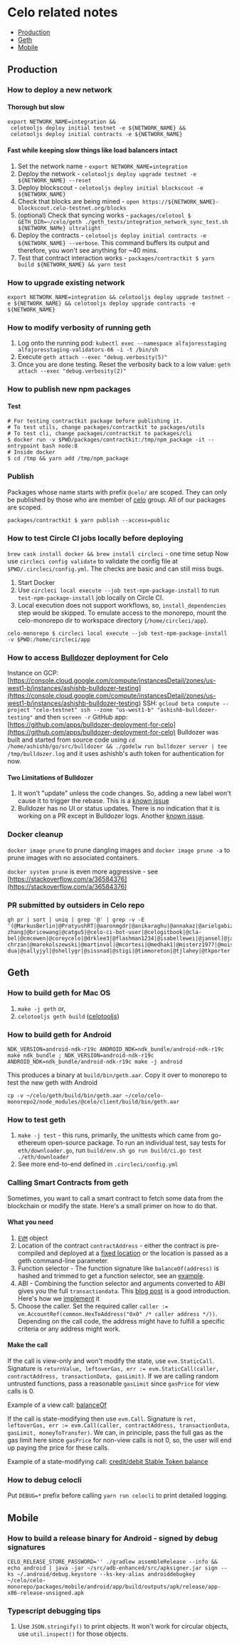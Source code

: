 # Celo related notes

  * [Production](#production)
  * [Geth](#geth)
  * [Mobile](#mobile)

<!-- Use http://ecotrust-canada.github.io/markdown-toc/ for TOC generation -->

## Production

### How to deploy a new network

#### Thorough but slow

```
export NETWORK_NAME=integration &&
 celotooljs deploy initial testnet -e ${NETWORK_NAME} &&
 celotooljs deploy initial contracts -e ${NETWORK_NAME}
```

#### Fast while keeping slow things like load balancers intact

1. Set the network name - `export NETWORK_NAME=integration`
2. Deploy the network - `celotooljs deploy upgrade testnet -e ${NETWORK_NAME} --reset`
3. Deploy blockscout - `celotooljs deploy initial blockscout -e ${NETWORK_NAME}`
4. Check that blocks are being mined - `open https://${NETWORK_NAME}-blockscout.celo-testnet.org/blocks`
5. (optional) Check that syncing works - `packages/celotool $ GETH_DIR=~/celo/geth ./geth_tests/integration_network_sync_test.sh ${NETWORK_NAMe} ultralight`
6. Deploy the contracts - `celotooljs deploy initial contracts -e ${NETWORK_NAME} --verbose`. This command buffers its output and therefore, you won't see anything for ~40 mins.
7. Test that contract interaction works - `packages/contractkit $ yarn build ${NETWORK_NAME} && yarn test`

### How to upgrade existing network

```
export NETWORK_NAME=integration && celotooljs deploy upgrade testnet -e ${NETWORK_NAME} && celotooljs deploy upgrade contracts -e ${NETWORK_NAME}
```

### How to modify verbosity of running geth

1. Log onto the running pod: `kubectl exec --namespace alfajoresstaging alfajoresstaging-validators-66 -i -t /bin/sh`
2. Execute `geth attach --exec "debug.verbosity(5)"`
3. Once you are done testing. Reset the verbosity back to a low value: `geth attach --exec "debug.verbosity(2)"`

### How to publish new npm packages

#### Test

```
# For testing contractkit package before publishing it.
# To test utils, change packages/contractkit to packages/utils
# To test cli, change packages/contractkit to packages/cli
$ docker run -v $PWD/packages/contractkit:/tmp/npm_package -it --entrypoint bash node:8
# Inside docker
$ cd /tmp && yarn add /tmp/npm_package
```

### Publish

Packages whose name starts with prefix `@celo/` are scoped. They can only be published by those who are member of [celo](https://www.npmjs.com/settings/celo/members) group. All of our packages are scoped.

```
packages/contractkit $ yarn publish --access=public
```

### How to test Circle CI jobs locally before deploying

`brew cask install docker && brew install circleci` - one time setup
Now use `circleci config validate` to validate the config file at `$PWD/.circleci/config.yml`. The checks are basic and can still miss bugs.

1. Start Docker
2. Use `circleci local execute --job test-npm-package-install` to run `test-npm-package-install` job locally on Circle CI.
3. Local execution does not support workflows, so, `install_dependencies` step would be skipped. To emulate access to the monorepo, mount the celo-monorepo dir to workspace directory (`/home/circleci/app`).

```
celo-monorepo $ circleci local execute --job test-npm-package-install -v $PWD:/home/circleci/app
```

### How to access [Bulldozer](https://github.com/palantir/bulldozer) deployment for Celo

Instance on GCP: [https://console.cloud.google.com/compute/instancesDetail/zones/us-west1-b/instances/ashishb-bulldozer-testing](https://console.cloud.google.com/compute/instancesDetail/zones/us-west1-b/instances/ashishb-bulldozer-testing)
SSH: `gcloud beta compute --project "celo-testnet" ssh --zone "us-west1-b" "ashishb-bulldozer-testing"` and then `screen -r`
GitHub app: [https://github.com/apps/bulldozer-deployment-for-celo](https://github.com/apps/bulldozer-deployment-for-celo)
Bulldozer was built and started from source code using `cd /home/ashishb/go/src/bulldozer && ./godelw run bulldozer server | tee /tmp/bulldozer.log` and it uses ashishb's auth token for authentication for now.


#### Two Limitations of Bulldozer

1. It won't "update" unless the code changes. So, adding a new label won't cause it to trigger the rebase. This is a [known issue](https://github.com/palantir/bulldozer#bulldozer-isnt-updating-my-branch-when-it-should-what-could-be-happening)
2. Bulldozer has no UI or status updates. There is no indication that it is working on a PR except in Bulldozer logs. Another [known issue](https://github.com/palantir/bulldozer/issues/70).

### Docker cleanup

`docker image prune` to prune dangling images and `docker image prune -a` to prune images with no associated containers.

`docker system prune` is even more aggressive - see [https://stackoverflow.com/a/36584376](https://stackoverflow.com/a/36584376)

### PR submitted by outsiders in Celo repo

```
gh pr | sort | uniq | grep '@' | grep -v -E '(@MarkusBerlin|@PratyushRT|@aaronmgdr|@anikaraghu|@annakaz|@arielgabizon|@asaj|@ashishb|@bohan-zhang|@bricewang|@catgu5|@celo-ci-bot-user|@celogitbook|@cla-bel|@cmcewen|@coreycelo|@drklee3|@flashman1234|@isabellewei|@jansel|@jarmg|@jeanregisser|@jmrossy|@kevjue|@kobigurk|@m-chrzan|@marekolszewski|@martinvol|@mcortesi|@medhak1|@misterz1977|@moisternw|@mstraka100|@nambrot|@nicholasguo|@nityas|@nvesely|@nvtaveras|@rcroessmann|@rohit-dua|@sallyjyl|@shellygr|@sissnad|@stigi|@timmoreton|@tjlahey|@tkporter|@trianglesphere|@tromer|@wilcoxjay|@witoff|@yerdua|@yorhodes)'
```

## Geth

### How to build geth for Mac OS

1. `make -j geth` or,
2. `celotooljs geth build` ([celotooljs](https://github.com/celo-org/celo-monorepo/tree/master/packages/celotool))

### How to build geth for Android

```
NDK_VERSION=android-ndk-r19c ANDROID_NDK=ndk_bundle/android-ndk-r19c make ndk_bundle ; NDK_VERSION=android-ndk-r19c ANDROID_NDK=ndk_bundle/android-ndk-r19c make -j android
```

This produces a binary at `build/bin/geth.aar`. Copy it over to monorepo to test the new geth with Android

```
cp -v ~/celo/geth/build/bin/geth.aar ~/celo/celo-monorepo2/node_modules/@celo/client/build/bin/geth.aar
```

### How to test geth

1. `make -j test` - this runs, primarily, the unittests which came  from go-ethereum open-source package. To run an individual test, say tests for `eth/downloader.go`, run `build/env.sh go run build/ci.go test ./eth/downloader`
2. See more end-to-end defined in `.circleci/config.yml`

### Calling Smart Contracts from geth

Sometimes, you want to call a smart contract to fetch some data from the blockchain or modify the state. Here's a small primer on how to do that.

#### What you need

1. [`EVM`](https://github.com/celo-org/geth/blob/master/core/vm/evm.go#L108) object
2. Location of the contract `contractAddress` - either the contract is pre-compiled and deployed at a [fixed location](https://github.com/celo-org/geth/blob/master/params/protocol_params.go#L107) or the location is passed as a geth command-line parameter.
3. Function selector - The function signature like `balanceOf(address)` is hashed and trimmed to get a function selector, see an [example](https://github.com/celo-org/geth/blob/c7e03ac465dbe8b8c8b70fa09aac267b7d624d19/core/state_transition.go#L328).
4. ABI - Combining the function selector and arguments converted to ABI gives you the full `transactiondata`. This [blog post](https://medium.com/@hayeah/how-to-decipher-a-smart-contract-method-call-8ee980311603) is a good introduction. Here's how we [implement](https://github.com/celo-org/geth/blob/c7e03ac465dbe8b8c8b70fa09aac267b7d624d19/core/state_transition.go#L346-L362) it
5. Choose the caller. Set the required caller `caller := vm.AccountRef(common.HexToAddress("0x0" /* caller address */))`. Depending on the call code, the address might have to fulfill a specific criteria or any address might work.

#### Make the call

If the call is view-only and won't modify the state, use `evm.StaticCall`. Signature is `returnValue, leftoverGas, err := evm.StaticCall(caller, contractAddress, transactionData, gasLimit)`. If we are calling random untrusted functions, pass a reasonable `gasLimit` since `gasPrice` for view calls is 0.

Example of a view call: [balanceOf](https://github.com/celo-org/geth/blob/c7e03ac465dbe8b8c8b70fa09aac267b7d624d19/core/state_transition.go#L233)

If the call is state-modifying then use `evm.Call`. Signature is `ret, leftoverGas, err := evm.Call(caller, contractAddress, transactionData, gasLimit, moneyToTransfer)`. We can, in principle, pass the full gas as the gas limit here since `gasPrice` for non-view calls is not 0, so, the user will end up paying the price for these calls.

Example of a state-modifying call: [credit/debit Stable Token balance](https://github.com/celo-org/geth/blob/c7e03ac465dbe8b8c8b70fa09aac267b7d624d19/core/state_transition.go#L268)

### How to debug celocli

Put `DEBUG=*` prefix before calling `yarn run celocli` to print detailed logging.

## Mobile

### How to build a release binary for Android - signed by debug signatures

```
CELO_RELEASE_STORE_PASSWORD='' ./gradlew assembleRelease --info && echo android | java -jar ~/src/adb-enhanced/src/apksigner.jar sign --ks ~/.android/debug.keystore --ks-key-alias androiddebugkey ~/celo/celo-monorepo/packages/mobile/android/app/build/outputs/apk/release/app-x86-release-unsigned.apk
```

### Typescript debugging tips

1. Use `JSON.stringify()` to print objects. It won't work for circular objects, use `util.inspect()` for those objects.
